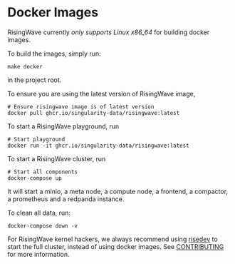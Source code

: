 # Docker Images

RisingWave currently *only supports Linux x86_64* for building docker images.

To build the images, simply run:

```
make docker
```

in the project root.

To ensure you are using the latest version of RisingWave image,

```
# Ensure risingwave image is of latest version
docker pull ghcr.io/singularity-data/risingwave:latest
```

To start a RisingWave playground, run

```
# Start playground
docker run -it ghcr.io/singularity-data/risingwave:latest
```

To start a RisingWave cluster, run

```
# Start all components
docker-compose up
```

It will start a minio, a meta node, a compute node, a frontend, a compactor, a prometheus and a redpanda instance.

To clean all data, run:

```
docker-compose down -v
```

For RisingWave kernel hackers, we always recommend using [risedev](../src/risedevtool/README.md) to start the full cluster, instead of using docker images.
See [CONTRIBUTING](../CONTRIBUTING.md) for more information.
